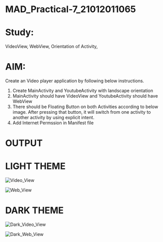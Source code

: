 # MAD_Practical-7_21012011065
# Study: 
VideoView, WebView, Orientation of Activity, 

# AIM: 
Create an Video player application by following below instructions.

1. Create MainActivity and YoutubeActivity with landscape orientation
2. MainActivity should have VideoView and YoutubeActivity should have WebView
3. There should be Floating Button on both Activities according to below image. After pressing that button, it will switch from one activity to another activity by using explicit intent.
4. Add Internet Permssion in Manifest file

# OUTPUT

# LIGHT THEME
  
![Video_View](https://github.com/amipatel1708/MAD_Practical-7_21012011065/assets/139481113/11a15228-e03a-4ca9-8a24-e3749440ad78)

![Web_View](https://github.com/amipatel1708/MAD_Practical-7_21012011065/assets/139481113/ded27a5e-4dd1-47cf-9ac6-b9656886ed9b)

# DARK THEME
  
![Dark_Video_View](https://github.com/amipatel1708/MAD_Practical-7_21012011065/assets/139481113/536904e7-71b1-44ae-8c37-61138c8e5eb1)

![Dark_Web_View](https://github.com/amipatel1708/MAD_Practical-7_21012011065/assets/139481113/6c005f7e-fb0d-4ed3-bdf2-76801f22e1bf)
